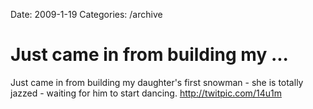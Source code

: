 Date: 2009-1-19
Categories: /archive

# Just came in from building my ...

Just came in from building my daughter's first snowman - she is totally jazzed - waiting for him to start dancing. <a href="http://twitpic.com/14u1m" rel="nofollow">http://twitpic.com/14u1m</a>
